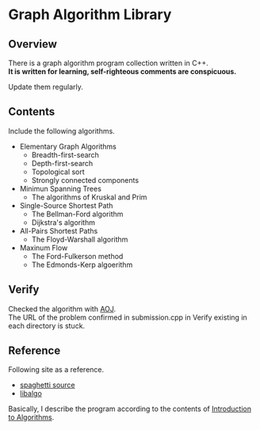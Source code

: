 # Graph Algorithm Library

## Overview

There is a graph algorithm program collection written in C++.  
**It is written for learning, self-righteous comments are conspicuous.**

Update them regularly.

## Contents

Include the following algorithms.

- Elementary Graph Algorithms
  - Breadth-first-search
  - Depth-first-search
  - Topological sort
  - Strongly connected components
- Minimun Spanning Trees
  - The algorithms of Kruskal and Prim
- Single-Source Shortest Path
  - The Bellman-Ford algorithm
  - Dijkstra's algorithm
- All-Pairs Shortest Paths
  - The Floyd-Warshall algorithm
- Maxinum Flow
  - The Ford-Fulkerson method
  - The Edmonds-Kerp algoerithm

## Verify

Checked the algorithm with [AOJ][AOJ].  
The URL of the problem confirmed in submission.cpp in Verify existing in each directory is stuck.

## Reference

Following site as a reference.

* [spaghetti source][spaghetti source]
* [libalgo][libalgo]

Basically, I describe the program according to the contents of [Introduction to Algorithms][CLRS].

[//]: # (These are reference links used in the body of this note and get stripped out when the markdown processor does its job. There is no need to format nicely because it shouldn't be seen. Thanks SO - http://stackoverflow.com/questions/4823468/store-comments-in-markdown-syntax)

[mnrn]: <https://github.com/mnrn/graph>

[spaghetti source]: <http://www.prefield.com/algorithm/>
[libalgo]:<http://tubo28.me/algorithm/>

[AOJ]: <http://judge.u-aizu.ac.jp/onlinejudge/>

[CLRS]: <https://www.amazon.com/Introduction-Algorithms-3rd-MIT-Press/dp/0262033844>
